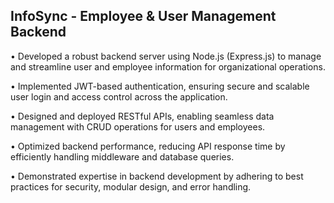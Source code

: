 ## InfoSync - Employee & User Management Backend
• Developed a robust backend server using Node.js (Express.js) to manage and streamline user and employee information for organizational operations.

• Implemented JWT-based authentication, ensuring secure and scalable user login and access control across the application.

• Designed and deployed RESTful APIs, enabling seamless data management with CRUD operations for users and employees.

• Optimized backend performance, reducing API response time by efficiently handling middleware and database queries.

• Demonstrated expertise in backend development by adhering to best practices for security, modular design, and error handling.
